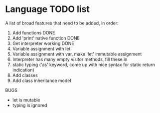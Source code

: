 # Language TODO list

A list of broad features that need to be added,
in order:

1. Add functions DONE
2. Add 'print' native function DONE
3. Get interpreter working DONE
4. Variable assignment with let
5. Variable assignment with var, make 'let' immutable assignment
5. Interpreter has many empty visitor methods, fill these in
6. static typing ('as' keyword, come up with nice syntax for static return indication)
7. Add classes
8. Add class inheritance model

BUGS
* let is mutable
* typing is ignored
